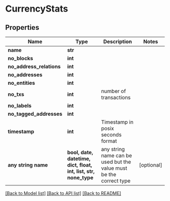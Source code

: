 # CurrencyStats


## Properties
Name | Type | Description | Notes
------------ | ------------- | ------------- | -------------
**name** | **str** |  | 
**no_blocks** | **int** |  | 
**no_address_relations** | **int** |  | 
**no_addresses** | **int** |  | 
**no_entities** | **int** |  | 
**no_txs** | **int** | number of transactions | 
**no_labels** | **int** |  | 
**no_tagged_addresses** | **int** |  | 
**timestamp** | **int** | Timestamp in posix seconds format | 
**any string name** | **bool, date, datetime, dict, float, int, list, str, none_type** | any string name can be used but the value must be the correct type | [optional]

[[Back to Model list]](../README.md#documentation-for-models) [[Back to API list]](../README.md#documentation-for-api-endpoints) [[Back to README]](../README.md)


